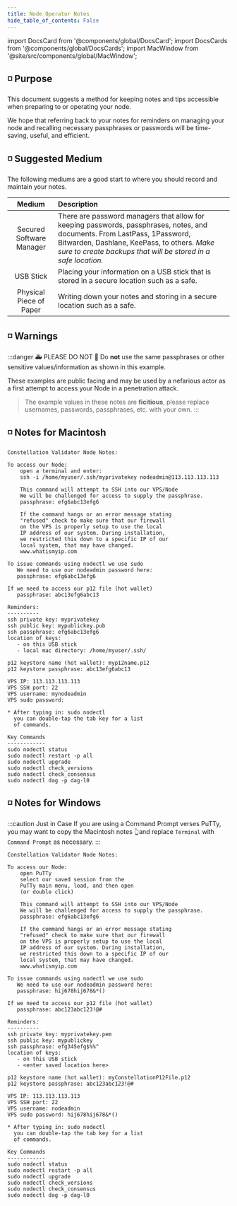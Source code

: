 ```yaml
---
title: Node Operator Notes
hide_table_of_contents: False
---
```

<intro-end />

import DocsCard from '@components/global/DocsCard';
import DocsCards from '@components/global/DocsCards';
import MacWindow from '@site/src/components/global/MacWindow';

<head>
  <title>Constellation Network Automation with nodectl</title>
  <meta
    name="description"
    content="Constellation Network Automation - Upgrade Tessellation with nodectl"
  />
</head>

## ◽ Purpose

This document suggests a method for keeping notes and tips accessible when preparing to or operating your node.

We hope that referring back to your notes for reminders on managing your node and recalling necessary passphrases or passwords will be time-saving, useful, and efficient.

## ◽ Suggested Medium
The following mediums are a good start to where you should record and maintain your notes.

| Medium | Description |
| :---: | :--- |
| Secured Software Manager | There are password managers that allow for keeping passwords, passphrases, notes, and documents.  From LastPass, 1Password, Bitwarden, Dashlane, KeePass, to others. *Make sure to create backups that will be stored in a safe location.* |
| USB Stick | Placing your information on a USB stick that is stored in a secure location such as a safe.
| Physical Piece of Paper | Writing down your notes and storing in a secure location such as a safe.

## ◽ Warnings

:::danger 🚑 PLEASE DO NOT 🚒
Do **not** use the same passphrases or other sensitive values/information as shown in this example.  

These examples are public facing and may be used by a nefarious actor as a first attempt to access your Node in a penetration attack.

> The example values in these notes are **ficitious**, please replace usernames, passwords, passphrases, etc. with your own.
:::

## ◽ Notes for Macintosh

```
Constellation Validator Node Notes:

To access our Node:
    open a terminal and enter:
    ssh -i /home/myuser/.ssh/myprivatekey nodeadmin@113.113.113.113
    
    This command will attempt to SSH into our VPS/Node 
    We will be challenged for access to supply the passphrase.
    passphrase: efg6abc13efg6

    If the command hangs or an error message stating 
    "refused" check to make sure that our firewall 
    on the VPS is properly setup to use the local 
    IP address of our system. During installation, 
    we restricted this down to a specific IP of our 
    local system, that may have changed.   
    www.whatismyip.com

To issue commands using nodectl we use sudo
   We need to use our nodeadmin password here:
   passphrase: efg6abc13efg6

If we need to access our p12 file (hot wallet)
   passphrase: abc13efg6abc13

Reminders:
----------
ssh private key: myprivatekey
ssh public key: mypublickey.pub
ssh passphrase: efg6abc13efg6
location of keys:
   - on this USB stick
   - local mac directory: /home/myuser/.ssh/

p12 keystore name (hot wallet): myp12name.p12
p12 keystore passphrase: abc13efg6abc13

VPS IP: 113.113.113.113
VPS SSH port: 22
VPS username: mynodeadmin
VPS sudo password: 

* After typing in: sudo nodectl
  you can double-tap the tab key for a list
  of commands.
  
Key Commands
------------
sudo nodectl status
sudo nodectl restart -p all
sudo nodectl upgrade
sudo nodectl check_versions
sudo nodectl check_consensus
sudo nodectl dag -p dag-l0
```

## ◽ Notes for Windows
:::caution Just in Case
If you are using a Command Prompt verses PuTTy, you may want to copy the Macintosh notes 👆and replace `Terminal` with `Command Prompt` as necessary.
:::
```
Constellation Validator Node Notes:

To access our Node:
    open PuTTy
    select our saved session from the 
    PuTTy main menu, load, and then open
    (or double click)
    
    This command will attempt to SSH into our VPS/Node 
    We will be challenged for access to supply the passphrase.
    passphrase: efg6abc13efg6

    If the command hangs or an error message stating 
    "refused" check to make sure that our firewall 
    on the VPS is properly setup to use the local 
    IP address of our system. During installation, 
    we restricted this down to a specific IP of our 
    local system, that may have changed.   
    www.whatismyip.com

To issue commands using nodectl we use sudo
   We need to use our nodeadmin password here:
   passphrase: hij678hij678&*()

If we need to access our p12 file (hot wallet)
   passphrase: abc123abc123!@#

Reminders:
----------
ssh private key: myprivatekey.pem
ssh public key: mypublickey
ssh passphrase: efg345efg$%%^
location of keys:
   - on this USB stick
   - <enter saved location here>

p12 keystore name (hot wallet): myConstellationP12File.p12
p12 keystore passphrase: abc123abc123!@#

VPS IP: 113.113.113.113
VPS SSH port: 22
VPS username: nodeadmin
VPS sudo password: hij678hij678&*()

* After typing in: sudo nodectl
  you can double-tap the tab key for a list
  of commands.

Key Commands
------------
sudo nodectl status
sudo nodectl restart -p all
sudo nodectl upgrade
sudo nodectl check_versions
sudo nodectl check_consensus
sudo nodectl dag -p dag-l0
```